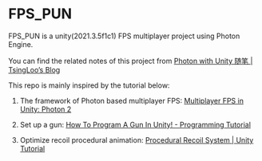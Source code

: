 # FPS_PUN

FPS_PUN is a unity(2021.3.5f1c1) FPS multiplayer project using Photon Engine.

You can find the related notes of this project from [Photon with Unity 随笔 | TsingLoo’s Blog](http://www.tsingloo.com/p/49c63f324ff0475f8c237a4bd2e5ae0e.html)

This repo is mainly inspired by the tutorial below:

1. The framework of Photon based multiplayer FPS: [Multiplayer FPS in Unity: Photon 2](https://www.youtube.com/watch?v=zPZK7C5_BQo&list=PLhsVv9Uw1WzjI8fEBjBQpTyXNZ6Yp1ZLw&index=1)

2. Set up a gun: [How To Program A Gun In Unity! - Programming Tutorial](https://www.youtube.com/watch?v=om-SS-CBZ8g)

3. Optimize recoil procedural animation: [Procedural Recoil System | Unity Tutorial](https://www.youtube.com/watch?v=geieixA4Mqc)








